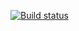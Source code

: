 [![Build status](https://ci.appveyor.com/api/projects/status/kddrgox88naxfoq3?svg=true)](https://ci.appveyor.com/project/ruslanraindrop/ajshomework5-2)